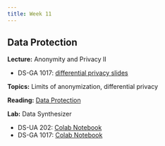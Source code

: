 ```yaml
---
title: Week 11
---
```


## Data Protection

**Lecture:** Anonymity and Privacy II

* DS-GA 1017: [differential privacy slides](../../../assets/10_11_Privacy_1017.pdf)
  
**Topics:** Limits of anonymization, differential privacy

**Reading:**  [Data Protection](../../../assets/protection_reader_2024.pdf) 

**Lab:** Data Synthesizer

* DS-UA 202: [Colab Notebook](https://drive.google.com/file/d/1MaZ4pc_M3MuA-u35QAWIv5J21iMuZyUx/view?usp=sharing)
* DS-GA 1017: [Colab Notebook](https://drive.google.com/file/d/1E_L9CieSxmB3t9mdtjkhCiPojZ2KDZwv/view?usp=sharing)
